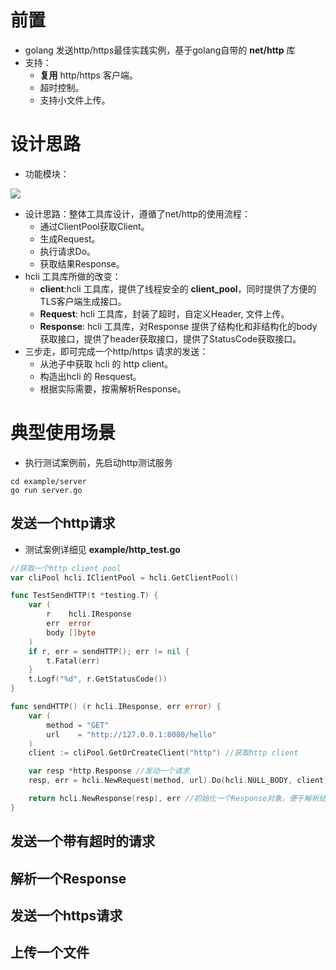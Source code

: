 # 前置
- golang 发送http/https最佳实践实例，基于golang自带的 **net/http** 库
- 支持： 
   - **复用** http/https 客户端。
   - 超时控制。
   - 支持小文件上传。
# 设计思路

- 功能模块：

![](https://cdn.nlark.com/yuque/0/2022/jpeg/2172986/1667227641258-9755d472-e088-4621-ab75-3251281c1732.jpeg)

- 设计思路：整体工具库设计，遵循了net/http的使用流程：
   - 通过ClientPool获取Client。
   - 生成Request。
   - 执行请求Do。
   - 获取结果Response。
- hcli 工具库所做的改变：
   - **client**:hcli 工具库，提供了线程安全的 **client_pool**，同时提供了方便的TLS客户端生成接口。
   - **Request**: hcli 工具库，封装了超时，自定义Header, 文件上传。
   - **Response**: hcli 工具库，对Response 提供了结构化和非结构化的body获取接口，提供了header获取接口，提供了StatusCode获取接口。
- 三步走，即可完成一个http/https 请求的发送：
   - 从池子中获取 hcli 的 http client。
   - 构造出hcli 的 Resquest。
   - 根据实际需要，按需解析Response。
# 典型使用场景

- 执行测试案例前，先启动http测试服务
```
cd example/server
go run server.go
```
## 发送一个http请求

- 测试案例详细见 **example/http_test.go**
```go
//获取一个http client pool
var cliPool hcli.IClientPool = hcli.GetClientPool()

func TestSendHTTP(t *testing.T) {
    var (
        r    hcli.IResponse
        err  error
        body []byte
    )
    if r, err = sendHTTP(); err != nil {
        t.Fatal(err)
    }
    t.Logf("%d", r.GetStatusCode())
}

func sendHTTP() (r hcli.IResponse, err error) {
    var (
        method = "GET"
        url    = "http://127.0.0.1:8080/hello"
    )
    client := cliPool.GetOrCreateClient("http") //获取http client

    var resp *http.Response //发动一个请求
    resp, err = hcli.NewRequest(method, url).Do(hcli.NULL_BODY, client)

    return hcli.NewResponse(resp), err //初始化一个Response对象，便于解析结果
}
```
## 发送一个带有超时的请求
## 解析一个Response
## 发送一个https请求
## 上传一个文件

